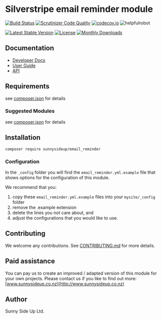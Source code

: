 # Silverstripe email reminder module
[![Build Status](https://travis-ci.org/sunnysideup/silverstripe-email_reminder.svg?branch=master)](https://travis-ci.org/sunnysideup/silverstripe-email_reminder)
[![Scrutinizer Code Quality](https://scrutinizer-ci.com/g/sunnysideup/silverstripe-email_reminder/badges/quality-score.png?b=master)](https://scrutinizer-ci.com/g/sunnysideup/silverstripe-email_reminder/?branch=master)
[![codecov.io](https://codecov.io/github/sunnysideup/silverstripe-email_reminder/coverage.svg?branch=master)](https://codecov.io/github/sunnysideup/silverstripe-email_reminder?branch=master)
![helpfulrobot](https://helpfulrobot.io/sunnysideup/email_reminder/badge)

[![Latest Stable Version](https://poser.pugx.org/sunnysideup/email_reminder/version)](https://packagist.org/packages/sunnysideup/email_reminder)
[![License](https://poser.pugx.org/sunnysideup/email_reminder/license)](https://packagist.org/packages/sunnysideup/email_reminder)
[![Monthly Downloads](https://poser.pugx.org/sunnysideup/email_reminder/d/monthly)](https://packagist.org/packages/sunnysideup/email_reminder)


## Documentation



 * [Developer Docs](docs/en/INDEX.md)
 * [User Guide](docs/en/userguide.md)
 * [API](http://ssmods.com/apis/email_reminder/docs/en/api/)

## Requirements



see [composer.json](composer.json) for details

### Suggested Modules



see [composer.json](composer.json) for details


## Installation


```
composer require sunnysideup/email_reminder
```

### Configuration



In the `_config` folder you will find the `email_reminder.yml.example`
file that shows options for the configuration of this module.

We recommend that you:

  1. copy these `email_reminder.yml.example` files into your
`mysite/_config` folder
  2. remove the .example extension
  3. delete the lines you not care about, and
  4. adjust the configurations that you would like to use.


## Contributing



We welcome any contributions. See [CONTRIBUTING.md](CONTRIBUTING.md) for more details.

## Paid assistance



You can pay us to create an improved / adapted version of this module for your own projects.  Please contact us if you like to find out more: [www.sunnysideup.co.nz](http://www.sunnysideup.co.nz)

## Author



Sunny Side Up Ltd.
